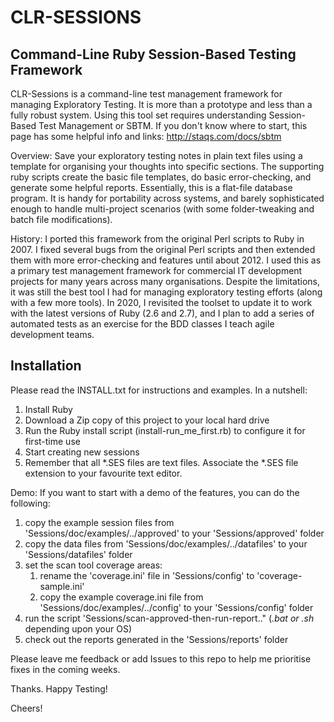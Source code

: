 # CLR-SESSIONS
## Command-Line Ruby Session-Based Testing Framework

CLR-Sessions is a command-line test management framework for managing Exploratory Testing. It is more than a prototype and less than a fully robust system. Using this tool set requires understanding Session-Based Test Management or SBTM. If you don't know where to start, this page has some helpful info and links: http://staqs.com/docs/sbtm

Overview: Save your exploratory testing notes in plain text files using a template for organising your thoughts into specific sections. The supporting ruby scripts create the basic file templates, do basic error-checking, and generate some helpful reports. Essentially, this is a flat-file database program. It is handy for portability across systems, and barely sophisticated enough to handle multi-project scenarios (with some folder-tweaking and batch file modifications).

History: I ported this framework from the original Perl scripts to Ruby in 2007. I fixed several bugs from the original Perl scripts and then extended them with more error-checking and features until about 2012. I used this as a primary test management framework for commercial IT development projects for many years across many organisations. Despite the limitations, it was still the best tool I had for managing exploratory testing efforts (along with a few more tools). In 2020, I revisited the toolset to update it to work with the latest versions of Ruby (2.6 and 2.7), and I plan to add a series of automated tests as an exercise for the BDD classes I teach agile development teams.

## Installation
Please read the INSTALL.txt for instructions and examples. In a nutshell:

1. Install Ruby
1. Download a Zip copy of this project to your local hard drive
1. Run the Ruby install script (install-run_me_first.rb) to configure it for first-time use
1. Start creating new sessions
1. Remember that all \*.SES files are text files. Associate the \*.SES file extension to your favourite text editor.

Demo: If you want to start with a demo of the features, you can do the following:
1. copy the example session files from 'Sessions/doc/examples/../approved' to your 'Sessions/approved' folder
1. copy the data files from 'Sessions/doc/examples/../datafiles' to your 'Sessions/datafiles' folder
1. set the scan tool coverage areas:
   1. rename the 'coverage.ini' file in 'Sessions/config' to 'coverage-sample.ini'
   1. copy the example coverage.ini file from 'Sessions/doc/examples/../config' to your 'Sessions/config' folder
1. run the script 'Sessions/scan-approved-then-run-report.." (_.bat or .sh_ depending upon your OS)
1. check out the reports generated in the 'Sessions/reports' folder

Please leave me feedback or add Issues to this repo to help me prioritise fixes in the coming weeks.

Thanks. Happy Testing!

Cheers!
